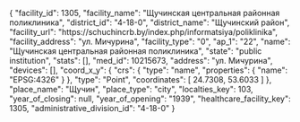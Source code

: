 {
    "facility_id": 1305,
    "facility_name": "Щучинская центральная районная поликлиника",
    "district_id": "4-18-0",
    "district_name": "Щучинский район",
    "facility_url": "https:\/\/schuchincrb.by\/index.php\/informatsiya\/poliklinika",
    "facility_address": "ул. Мичурина",
    "facility_type": "0",
    "ap_1": "22",
    "name": "Щучинская центральная районная поликлиника",
    "state": "public institution",
    "stats": [],
    "med_id": 10215673,
    "address": "ул. Мичурина",
    "devices": [],
    "coord_x_y": {
        "crs": {
            "type": "name",
            "properties": {
                "name": "EPSG:4326"
            }
        },
        "type": "Point",
        "coordinates": [
            24.7308,
            53.6033
        ]
    },
    "place_name": "Щучин",
    "place_type": "city",
    "localties_key": 103,
    "year_of_closing": null,
    "year_of_opening": "1939",
    "healthcare_facility_key": 1305,
    "administrative_division_id": "4-18-0"
}